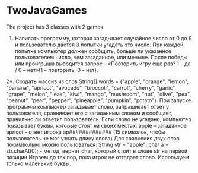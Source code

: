 # TwoJavaGames
The project has 3 classes with 2 games

1. Написать программу, которая загадывает случайное число от 0 до 9 и пользователю дается 3 попытки угадать это число. 
При каждой попытке компьютер должен сообщить, больше ли указанное пользователем число, чем загаданное, или меньше. 
После победы или проигрыша выводится запрос – «Повторить игру еще раз? 1 – да / 0 – нет»(1 – повторить, 0 – нет).


2*. Создать массив из слов String[] words = {"apple", "orange", "lemon", "banana", "apricot", "avocado", "broccoli", "carrot", "cherry", 
"garlic", "grape", "melon", "leak", "kiwi", "mango", "mushroom", "nut", "olive", "pea", "peanut", "pear", "pepper", "pineapple", "pumpkin", "potato"}.
При запуске программы компьютер загадывает слово, запрашивает ответ у пользователя, сравнивает его с загаданным словом и сообщает, правильно ли ответил пользователь. 
Если слово не угадано, компьютер показывает буквы, которые стоят на своих местах. 
apple – загаданное apricot - ответ игрока ap############# (15 символов, чтобы пользователь не мог узнать длину слова) 
Для сравнения двух слов посимвольно можно пользоваться: 
String str = "apple"; char a = str.charAt(0); - метод, вернет char, который стоит в слове str на первой позиции 
Играем до тех пор, пока игрок не отгадает слово. Используем только маленькие буквы.
